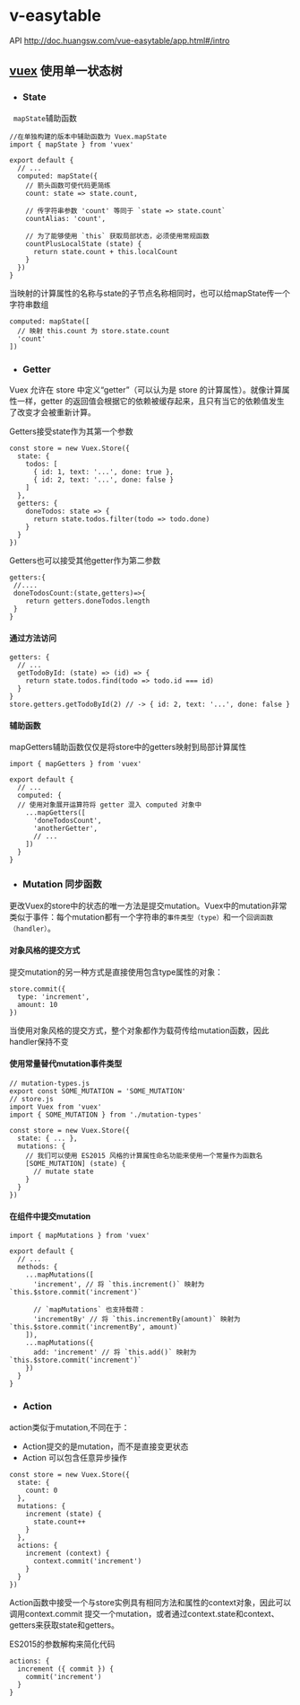 # v-easytable


API   http://doc.huangsw.com/vue-easytable/app.html#/intro

## [vuex](https://vuex.vuejs.org/zh/guide/mutations.html)  使用单一状态树
* ### State
` mapState`辅助函数
```
//在单独构建的版本中辅助函数为 Vuex.mapState
import { mapState } from 'vuex'

export default {
  // ...
  computed: mapState({
    // 箭头函数可使代码更简练
    count: state => state.count,

    // 传字符串参数 'count' 等同于 `state => state.count`
    countAlias: 'count',

    // 为了能够使用 `this` 获取局部状态，必须使用常规函数
    countPlusLocalState (state) {
      return state.count + this.localCount
    }
  })
}
```
当映射的计算属性的名称与state的子节点名称相同时，也可以给mapState传一个字符串数组

```
computed: mapState([
  // 映射 this.count 为 store.state.count
  'count'
])
```
* ### Getter
Vuex 允许在 store 中定义“getter”（可以认为是 store 的计算属性）。就像计算属性一样，getter 的返回值会根据它的依赖被缓存起来，且只有当它的依赖值发生了改变才会被重新计算。

Getters接受state作为其第一个参数

```
const store = new Vuex.Store({
  state: {
    todos: [
      { id: 1, text: '...', done: true },
      { id: 2, text: '...', done: false }
    ]
  },
  getters: {
    doneTodos: state => {
      return state.todos.filter(todo => todo.done)
    }
  }
})
```
Getters也可以接受其他getter作为第二参数

```
getters:{
 //....
 doneTodosCount:(state,getters)=>{
    return getters.doneTodos.length
 }
}
```
#### 通过方法访问
```
getters: {
  // ...
  getTodoById: (state) => (id) => {
    return state.todos.find(todo => todo.id === id)
  }
}
store.getters.getTodoById(2) // -> { id: 2, text: '...', done: false }
```

#### 辅助函数
mapGetters辅助函数仅仅是将store中的getters映射到局部计算属性
```
import { mapGetters } from 'vuex'

export default {
  // ...
  computed: {
  // 使用对象展开运算符将 getter 混入 computed 对象中
    ...mapGetters([
      'doneTodosCount',
      'anotherGetter',
      // ...
    ])
  }
}
```
* ### Mutation  同步函数
更改Vuex的store中的状态的唯一方法是提交mutation。Vuex中的mutation非常类似于事件：每个mutation都有一个字符串的`事件类型（type）`和一个`回调函数（handler）`。

#### 对象风格的提交方式
提交mutation的另一种方式是直接使用包含type属性的对象：

```
store.commit({
  type: 'increment',
  amount: 10
})
```
当使用对象风格的提交方式，整个对象都作为载荷传给mutation函数，因此handler保持不变
#### 使用常量替代mutation事件类型
```
// mutation-types.js
export const SOME_MUTATION = 'SOME_MUTATION'
// store.js
import Vuex from 'vuex'
import { SOME_MUTATION } from './mutation-types'

const store = new Vuex.Store({
  state: { ... },
  mutations: {
    // 我们可以使用 ES2015 风格的计算属性命名功能来使用一个常量作为函数名
    [SOME_MUTATION] (state) {
      // mutate state
    }
  }
})
```
#### 在组件中提交mutation
```
import { mapMutations } from 'vuex'

export default {
  // ...
  methods: {
    ...mapMutations([
      'increment', // 将 `this.increment()` 映射为 `this.$store.commit('increment')`

      // `mapMutations` 也支持载荷：
      'incrementBy' // 将 `this.incrementBy(amount)` 映射为 `this.$store.commit('incrementBy', amount)`
    ]),
    ...mapMutations({
      add: 'increment' // 将 `this.add()` 映射为 `this.$store.commit('increment')`
    })
  }
}
```
* ### Action 
action类似于mutation,不同在于：
* Action提交的是mutation，而不是直接变更状态
* Action 可以包含任意异步操作

```
const store = new Vuex.Store({
  state: {
    count: 0
  },
  mutations: {
    increment (state) {
      state.count++
    }
  },
  actions: {
    increment (context) {
      context.commit('increment')
    }
  }
})
```
Action函数中接受一个与store实例具有相同方法和属性的context对象，因此可以调用context.commit 提交一个mutation，或者通过context.state和context、getters来获取state和getters。

ES2015的参数解构来简化代码
```
actions: {
  increment ({ commit }) {
    commit('increment')
  }
}
```

